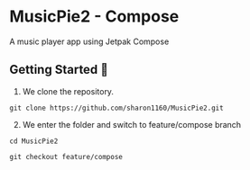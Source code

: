 # MusicPie2 - Compose

A music player app using Jetpak Compose

## Getting Started :rocket:

1. We clone the repository.

```
git clone https://github.com/sharon1160/MusicPie2.git
```

2. We enter the folder and switch to feature/compose branch
```
cd MusicPie2
```

```
git checkout feature/compose
```
